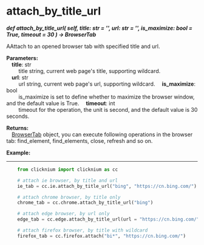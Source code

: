 # attach_by_title_url

***def attach_by_title_url(
        self,
        title: str = '',
        url: str = '',
        is_maximize: bool = True,
        timeout = 30
    ) -> BrowserTab***  

AAttach to an opened browser tab with specified title and url.

**Parameters:**  
    &emsp;**title**: str   
        &emsp;&emsp; title string, current web page's title, supporting wildcard.  
    &emsp;**url**: str  
        &emsp;&emsp; url string, current web page's url, supporting wildcard. 
    &emsp;**is_maximize**: bool  
        &emsp;&emsp; is_maximize is set to define whether to maximize the browser window, and the default value is True. 
    &emsp;**timeout**: int  
        &emsp;&emsp; timeout for the operation, the unit is second, and the default value is 30 seconds.

**Returns:**  
    &emsp;[BrowserTab](./doc/api/python/webdriver/browser/browser_tab.md) object, you can execute following operations in the browser tab: find_element, find_elements, close, refresh and so on.

**Example:**
***
```python
    from clicknium import clicknium as cc

    # attach ie browser, by title and url
    ie_tab = cc.ie.attach_by_title_url("bing", "https://cn.bing.com/")

    # attach chrome browser, by title only
    chrome_tab = cc.chrome.attach_by_title_url("bing")

    # attach edge browser, by url only
    edge_tab = cc.edge.attach_by_title_url(url = "https://cn.bing.com/")

    # attach firefox browser, by title with wildcard
    firefox_tab = cc.firefox.attach("bi*", "https://cn.bing.com/")
```